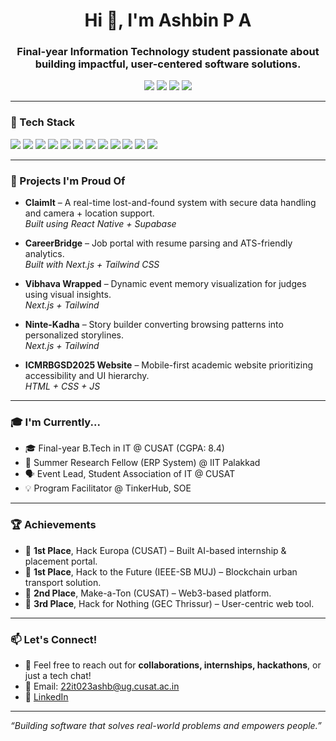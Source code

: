 <h1 align="center">Hi 👋, I'm Ashbin P A</h1>
<h3 align="center">Final-year Information Technology student passionate about building impactful, user-centered software solutions.</h3>

<p align="center">
  <a href="mailto:22it023ashb@ug.cusat.ac.in"><img src="https://img.shields.io/badge/Email-22it023ashb@ug.cusat.ac.in-red?style=for-the-badge&logo=gmail"></a>
  <a href="https://linkedin.com/in/ashbinpa" target="_blank"><img src="https://img.shields.io/badge/LinkedIn-Ashbin%20P%20A-blue?style=for-the-badge&logo=linkedin"></a>
  <a href="https://github.com/ashbinpa"><img src="https://img.shields.io/badge/GitHub-ashbinpa-black?style=for-the-badge&logo=github"></a>
  <a href="https://your-portfolio-link.com"><img src="https://img.shields.io/badge/Portfolio-Visit-lightgrey?style=for-the-badge&logo=firefox-browser"></a>
</p>

---

### 🔧 Tech Stack

<p align="left">
  <!-- Languages -->
  <img src="https://img.shields.io/badge/C++-00599C?style=for-the-badge&logo=cplusplus&logoColor=white" />
  <img src="https://img.shields.io/badge/TypeScript-3178C6?style=for-the-badge&logo=typescript&logoColor=white" />
  <img src="https://img.shields.io/badge/HTML5-E34F26?style=for-the-badge&logo=html5&logoColor=white" />

  <!-- Frameworks -->
  <img src="https://img.shields.io/badge/React_Native-61DAFB?style=for-the-badge&logo=react&logoColor=black" />
  <img src="https://img.shields.io/badge/Next.js-000000?style=for-the-badge&logo=next.js&logoColor=white" />
  <img src="https://img.shields.io/badge/Angular-DD0031?style=for-the-badge&logo=angular&logoColor=white" />
  <img src="https://img.shields.io/badge/Tailwind_CSS-38B2AC?style=for-the-badge&logo=tailwind-css&logoColor=white" />
  <img src="https://img.shields.io/badge/Bootstrap-7952B3?style=for-the-badge&logo=bootstrap&logoColor=white" />

  <!-- Backend & DB -->
  <img src="https://img.shields.io/badge/Supabase-3FCF8E?style=for-the-badge&logo=supabase&logoColor=white" />
  <img src="https://img.shields.io/badge/MySQL-005C84?style=for-the-badge&logo=mysql&logoColor=white" />

  <!-- Tools -->
  <img src="https://img.shields.io/badge/Git-F05032?style=for-the-badge&logo=git&logoColor=white" />
  <img src="https://img.shields.io/badge/VS_Code-007ACC?style=for-the-badge&logo=visual-studio-code&logoColor=white" />
</p>


---

### 🚀 Projects I'm Proud Of
- **ClaimIt** – A real-time lost-and-found system with secure data handling and camera + location support.  
  _Built using React Native + Supabase_
  
- **CareerBridge** – Job portal with resume parsing and ATS-friendly analytics.  
  _Built with Next.js + Tailwind CSS_

- **Vibhava Wrapped** – Dynamic event memory visualization for judges using visual insights.  
  _Next.js + Tailwind_

- **Ninte-Kadha** – Story builder converting browsing patterns into personalized storylines.  
  _Next.js + Tailwind_

- **ICMRBGSD2025 Website** – Mobile-first academic website prioritizing accessibility and UI hierarchy.  
  _HTML + CSS + JS_

---

### 🎓 I'm Currently...
- 🎓 Final-year B.Tech in IT @ CUSAT (CGPA: 8.4)
- 🧪 Summer Research Fellow (ERP System) @ IIT Palakkad
- 🗣️ Event Lead, Student Association of IT @ CUSAT
- 💡 Program Facilitator @ TinkerHub, SOE

---

### 🏆 Achievements
- 🥇 **1st Place**, Hack Europa (CUSAT) – Built AI-based internship & placement portal.
- 🥇 **1st Place**, Hack to the Future (IEEE-SB MUJ) – Blockchain urban transport solution.
- 🥈 **2nd Place**, Make-a-Ton (CUSAT) – Web3-based platform.
- 🥉 **3rd Place**, Hack for Nothing (GEC Thrissur) – User-centric web tool.

---

### 📫 Let's Connect!
- 💬 Feel free to reach out for **collaborations, internships, hackathons**, or just a tech chat!
- 📧 Email: 22it023ashb@ug.cusat.ac.in
- 🔗 [LinkedIn](https://linkedin.com/in/ashbinpa)

---

_“Building software that solves real-world problems and empowers people.”_
